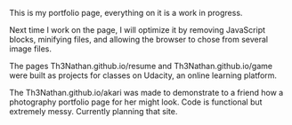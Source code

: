 This is my portfolio page, everything on it is a work in progress. 

Next time I work on the page, I will optimize it by removing JavaScript blocks, minifying files, and allowing the browser to chose from several image files. 

The pages Th3Nathan.github.io/resume and Th3Nathan.github.io/game were built as projects for classes on Udacity, an online learning platform. 

The Th3Nathan.github.io/akari was made to demonstrate to a friend how a photography portfolio page for her might look. Code is functional but extremely messy. Currently planning that site.    
